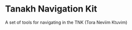 Tanakh Navigation Kit
=====================

A set of tools for navigating in the TNK (Tora Neviim Ktuvim)

